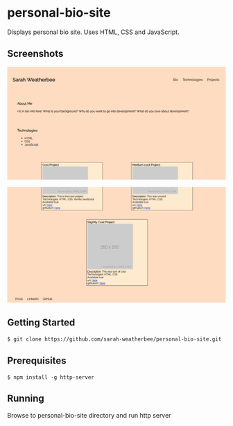# personal-bio-site
Displays personal bio site. 
Uses HTML, CSS and JavaScript.

## Screenshots
![image of personal bio site](https://raw.githubusercontent.com/sarah-weatherbee/personal-bio-site/master/screenshots/shot_1.png)

![image of personal bio site](https://raw.githubusercontent.com/sarah-weatherbee/personal-bio-site/master/screenshots/shot_2.png)

## Getting Started
```
$ git clone https://github.com/sarah-weatherbee/personal-bio-site.git
```

## Prerequisites
```
$ npm install -g http-server
```

## Running
Browse to personal-bio-site directory and run http server